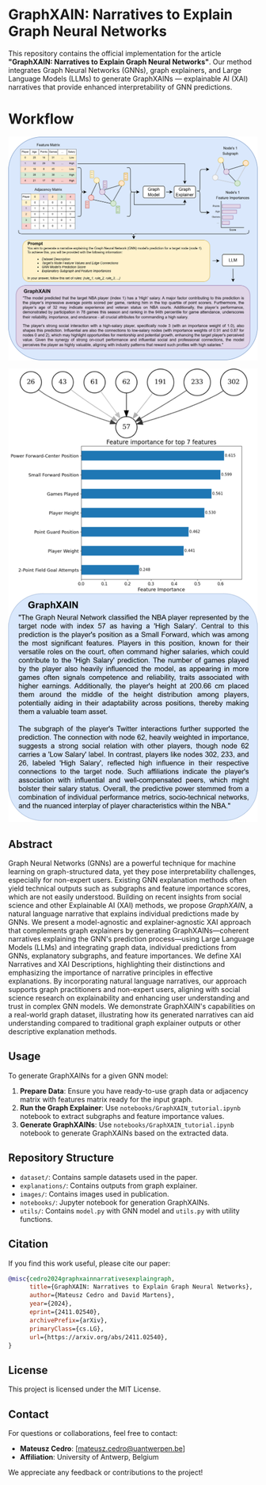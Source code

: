 # GraphXAIN: Narratives to Explain Graph Neural Networks

This repository contains the official implementation for the article **"GraphXAIN: Narratives to Explain Graph Neural Networks"**. Our method integrates Graph Neural Networks (GNNs), graph explainers, and Large Language Models (LLMs) to generate GraphXAINs — explainable AI (XAI) narratives that provide enhanced interpretability of GNN predictions.

# Workflow
![Workflow Diagram](images/XAIN_workflow.png)

![XAIN_57](images/XAIN_57.png)


## Abstract

Graph Neural Networks (GNNs) are a powerful technique for machine learning on graph-structured data, yet they pose interpretability challenges, especially for non-expert users. Existing GNN explanation methods often yield technical outputs such as subgraphs and feature importance scores, which are not easily understood. Building on recent insights from social science and other Explainable AI (XAI) methods, we propose *GraphXAIN*, a natural language narrative that explains individual predictions made by GNNs. We present a model-agnostic and explainer-agnostic XAI approach that complements graph explainers by generating GraphXAINs—coherent narratives explaining the GNN's prediction process—using Large Language Models (LLMs) and integrating graph data, individual predictions from GNNs, explanatory subgraphs, and feature importances. We define XAI Narratives and XAI Descriptions, highlighting their distinctions and emphasizing the importance of narrative principles in effective explanations. By incorporating natural language narratives, our approach supports graph practitioners and non-expert users, aligning with social science research on explainability and enhancing user understanding and trust in complex GNN models. We demonstrate GraphXAIN's capabilities on a real-world graph dataset, illustrating how its generated narratives can aid understanding compared to traditional graph explainer outputs or other descriptive explanation methods.

## Usage

To generate GraphXAINs for a given GNN model:

1. **Prepare Data**: Ensure you have ready-to-use graph data or adjacency matrix with features matrix ready for the input graph.
2. **Run the Graph Explainer**: Use ```notebooks/GraphXAIN_tutorial.ipynb``` notebook to extract subgraphs and feature importance values.
3. **Generate GraphXAINs**:  Use ```notebooks/GraphXAIN_tutorial.ipynb``` notebook to generate GraphXAINs based on the extracted data.


## Repository Structure

- `dataset/`: Contains sample datasets used in the paper.
- `explanations/`: Contains outputs from graph explainer.
- `images/`: Contains images used in publication.
- `notebooks/`: Jupyter notebook for generation GraphXAINs.
- `utils/`: Contains ```model.py``` with GNN model and ```utils.py``` with utility functions.

## Citation

If you find this work useful, please cite our paper:

```bibtex
@misc{cedro2024graphxainnarrativesexplaingraph,
      title={GraphXAIN: Narratives to Explain Graph Neural Networks}, 
      author={Mateusz Cedro and David Martens},
      year={2024},
      eprint={2411.02540},
      archivePrefix={arXiv},
      primaryClass={cs.LG},
      url={https://arxiv.org/abs/2411.02540}, 
}
```

## License

This project is licensed under the MIT License.

## Contact

For questions or collaborations, feel free to contact:
- **Mateusz Cedro**: [mateusz.cedro@uantwerpen.be]
- **Affiliation**: University of Antwerp, Belgium

We appreciate any feedback or contributions to the project!
